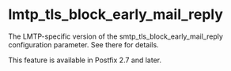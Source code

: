 # lmtp_tls_block_early_mail_reply 

 The LMTP-specific version of the smtp_tls_block_early_mail_reply
configuration parameter.  See there for details. 

 This feature is available in Postfix 2.7 and later. 


